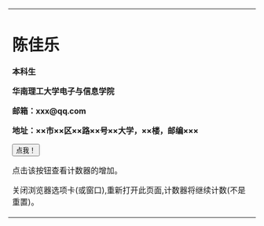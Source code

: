 <table border="0">
 
     

<!DOCTYPE html>
<html>
<head>
<meta charset="utf-8"> 
<title>菜鸟教程(runoob.com)</title> 	
  </head>
 <tr>
    <td width="75%">
      <h1>陈佳乐</h1>
      <p><b>本科生</b></p>
      <p><b>华南理工大学电子与信息学院</b></p>
      <p><b>邮箱：xxx@qq.com</b></p>
      <p><b>地址：××市××区××路××号××大学，××楼，邮编×××</b></p>

<body>
<p><button onclick="clickCounter()" type="button">点我！</button></p>
<div id="result"></div>
<p>点击该按钮查看计数器的增加。</p>
<p>关闭浏览器选项卡(或窗口),重新打开此页面,计数器将继续计数(不是重置)。</p>
</body>
</html>


	
		



